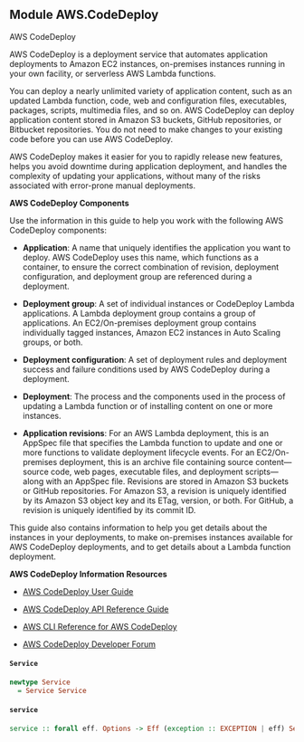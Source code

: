 ## Module AWS.CodeDeploy

<fullname>AWS CodeDeploy</fullname> <p>AWS CodeDeploy is a deployment service that automates application deployments to Amazon EC2 instances, on-premises instances running in your own facility, or serverless AWS Lambda functions.</p> <p>You can deploy a nearly unlimited variety of application content, such as an updated Lambda function, code, web and configuration files, executables, packages, scripts, multimedia files, and so on. AWS CodeDeploy can deploy application content stored in Amazon S3 buckets, GitHub repositories, or Bitbucket repositories. You do not need to make changes to your existing code before you can use AWS CodeDeploy.</p> <p>AWS CodeDeploy makes it easier for you to rapidly release new features, helps you avoid downtime during application deployment, and handles the complexity of updating your applications, without many of the risks associated with error-prone manual deployments.</p> <p> <b>AWS CodeDeploy Components</b> </p> <p>Use the information in this guide to help you work with the following AWS CodeDeploy components:</p> <ul> <li> <p> <b>Application</b>: A name that uniquely identifies the application you want to deploy. AWS CodeDeploy uses this name, which functions as a container, to ensure the correct combination of revision, deployment configuration, and deployment group are referenced during a deployment.</p> </li> <li> <p> <b>Deployment group</b>: A set of individual instances or CodeDeploy Lambda applications. A Lambda deployment group contains a group of applications. An EC2/On-premises deployment group contains individually tagged instances, Amazon EC2 instances in Auto Scaling groups, or both. </p> </li> <li> <p> <b>Deployment configuration</b>: A set of deployment rules and deployment success and failure conditions used by AWS CodeDeploy during a deployment.</p> </li> <li> <p> <b>Deployment</b>: The process and the components used in the process of updating a Lambda function or of installing content on one or more instances. </p> </li> <li> <p> <b>Application revisions</b>: For an AWS Lambda deployment, this is an AppSpec file that specifies the Lambda function to update and one or more functions to validate deployment lifecycle events. For an EC2/On-premises deployment, this is an archive file containing source content—source code, web pages, executable files, and deployment scripts—along with an AppSpec file. Revisions are stored in Amazon S3 buckets or GitHub repositories. For Amazon S3, a revision is uniquely identified by its Amazon S3 object key and its ETag, version, or both. For GitHub, a revision is uniquely identified by its commit ID.</p> </li> </ul> <p>This guide also contains information to help you get details about the instances in your deployments, to make on-premises instances available for AWS CodeDeploy deployments, and to get details about a Lambda function deployment.</p> <p> <b>AWS CodeDeploy Information Resources</b> </p> <ul> <li> <p> <a href="http://docs.aws.amazon.com/codedeploy/latest/userguide">AWS CodeDeploy User Guide</a> </p> </li> <li> <p> <a href="http://docs.aws.amazon.com/codedeploy/latest/APIReference/">AWS CodeDeploy API Reference Guide</a> </p> </li> <li> <p> <a href="http://docs.aws.amazon.com/cli/latest/reference/deploy/index.html">AWS CLI Reference for AWS CodeDeploy</a> </p> </li> <li> <p> <a href="https://forums.aws.amazon.com/forum.jspa?forumID=179">AWS CodeDeploy Developer Forum</a> </p> </li> </ul>

#### `Service`

``` purescript
newtype Service
  = Service Service
```

#### `service`

``` purescript
service :: forall eff. Options -> Eff (exception :: EXCEPTION | eff) Service
```


